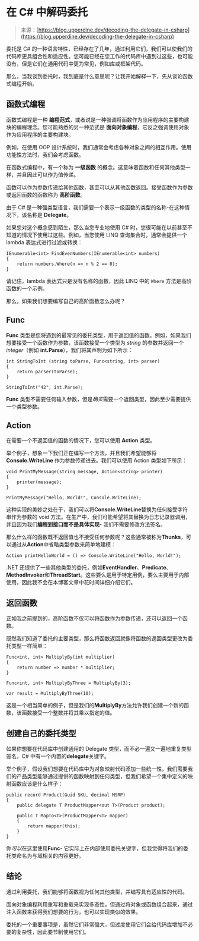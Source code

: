 <!--yml

category: 未分类

date: 2024-05-27 14:44:59

-->

# 在 C# 中解码委托

> 来源：[https://blog.upperdine.dev/decoding-the-delegate-in-csharp](https://blog.upperdine.dev/decoding-the-delegate-in-csharp)

委托是 C# 的一种语言特性，已经存在了几年，通过利用它们，我们可以使我们的代码库更具组合性和适应性。您可能已经在您工作的代码库中遇到过这些，也可能没有，但是它们在通用代码中更为常见，例如库或框架代码。

那么，当我谈到委托时，我到底是什么意思呢？让我开始解释一下，先从谈论函数式编程开始。

## 函数式编程

函数式编程是一种 **编程范式**，或者说是一种强调将函数作为应用程序的主要构建块的编程理念。您可能熟悉的另一种范式是 **面向对象编程**，它反之强调使用对象作为应用程序的主要构建块。

例如，在使用 OOP 设计系统时，我们通常会考虑各种对象之间的相互作用。使用功能性方法时，我们会考虑函数。

在函数式编程中，有一个称为 **一级函数** 的概念。这意味着函数和任何其他类型一样，并且因此可以作为值传递。

函数可以作为参数传递给其他函数，甚至可以从其他函数返回。接受函数作为参数或返回函数的函数称为 **高阶函数**。

由于 C# 是一种强类型语言，我们需要一个表示一级函数的类型的名称-在这种情况下，该名称是 **Delegate**。

如果您对这个概念感到陌生，那么当您专业地使用 C# 时，您很可能在以前甚至不知道的情况下使用过这些。例如，当您使用 LINQ 查询集合时，通常会提供一个 lambda 表达式进行过滤或转换：

```
IEnumerable<int> FindEvenNumbers(IEnumerable<int> numbers)
{
    return numbers.Where(n => n % 2 == 0);
} 
```

请记住，lambda 表达式只是没有名称的函数，因此 LINQ 中的 `Where` 方法是高阶函数的一个示例。

那么，如果我们想要编写自己的高阶函数怎么办呢？

## Func

**Func** 类型是您将遇到的最常见的委托类型，用于返回值的函数。例如，如果我们想要接受一个函数作为参数，该函数接受一个类型为 *string* 的参数并返回一个 *integer*（例如 **int.Parse**），我们将其声明为如下所示：

```
int StringToInt (string toParse, Func<string, int> parser)
{
    return parser(toParse);
}

StringToInt("42", int.Parse); 
```

**Func** 类型不需要任何输入参数，但是*确实*需要一个返回类型，因此至少需要提供一个类型参数。

## Action

在需要一个不返回值的函数的情况下，您可以使用 **Action** 类型。

举个例子，想象一下我们正在编写一个方法，并且我们希望能够将 **Console.WriteLine** 作为参数传递进去。我们可以使用 Action 类型如下所示：

```
void PrintMyMessage(string message, Action<string> printer)
{
    printer(message);
}

PrintMyMessage("Hello, World!", Console.WriteLine); 
```

这种实现的美妙之处在于，我们可以将**Console.WriteLine**替换为任何接受字符串作为参数的 void 方法。在生产中，我们可能希望将其替换为日志记录器调用，并且因为我们**编程到接口而不是具体实现**- 我们不需要修改方法签名。

那么什么样的函数既不返回值也不接受任何参数呢？这些通常被称为**Thunks**，可以通过从**Action**中省略类型参数来简单地建模：

```
Action printHelloWorld = () => Console.WriteLine("Hello, World!"); 
```

.NET 还提供了一些其他类型的委托，例如**EventHandler**、**Predicate**、**MethodInvoker**和**ThreadStart**。这些要么是用于特定用例，要么主要用于内部使用，因此我不会在本博客文章中花时间详细介绍它们。

## 返回函数

正如我之前提到的，高阶函数不仅可以将函数作为参数传递，还可以返回一个函数。

既然我们知道了委托的主要类型，那么将函数返回就像将函数的返回类型更改为委托类型一样简单：

```
Func<int, int> MultiplyBy(int multiplier)
{
    return number => number * multiplier;
}

Func<int, int> MultiplyByThree = MultiplyBy(3);

var result = MultiplyByThree(10); 
```

这是一个相当简单的例子，但是我们的**MultiplyBy**方法允许我们创建一个新的函数，该函数接受一个整数并将其乘以指定的值。

## 创建自己的委托类型

如果你想要在代码库中创建通用的 Delegate 类型，而不必一遍又一遍地重复类型签名，C# 中有一个内置的**delegate**关键字。

举个例子，假设我们想要在代码库中为对象映射代码添加一些统一性。我们需要我们的产品类型能够通过提供的函数映射到任何类型，但我们希望一个集中定义的映射函数应该是什么样子：

```
public record Product(Guid SKU, decimal MSRP)
{
    public delegate T ProductMapper<out T>(Product product);

    public T MapTo<T>(ProductMapper<T> mapper)
    {
        return mapper(this);
    }
} 
```

你*可以*在这里使用**Func**- 它实际上在内部使用委托关键字，但我觉得将我们的委托类命名为与域相关的内容更好。

## 结论

通过利用委托，我们能够将函数视为任何其他类型，并编写具有适应性的代码。

面向对象编程利用重写和重载来实现多态性，但通过将对象或函数组合起来，通过注入函数来获得我们想要的行为，也可以实现类似的效果。

委托的一个重要事项是，虽然它们非常强大，但过度使用它们会给代码库增加不必要的复杂性，因此要节制使用它们。
